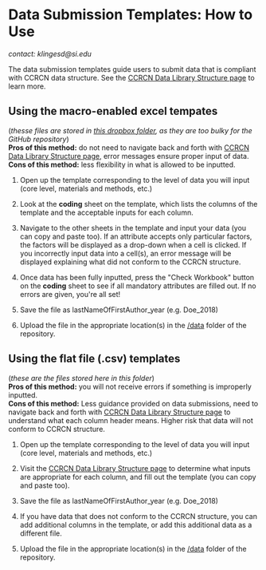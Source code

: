 # Data Submission Templates: How to Use

_contact: klingesd@si.edu_

The data submission templates guide users to submit data that is compliant with CCRCN data structure. See the [CCRCN Data Library Structure page](https://serc.si.edu/coastalcarbon/database-structure) to learn more.  

## Using the macro-enabled excel tempates
(_thesse files are stored in [this dropbox folder](https://www.dropbox.com/sh/bu21woyvobnetjw/AABI2NHxouJ3-R5TfWWKJ65Xa?dl=0), as they are too bulky for the GitHub repository_)  
**Pros of this method:** do not need to navigate back and forth with [CCRCN Data Library Structure page](https://serc.si.edu/coastalcarbon/database-structure), error messages ensure proper input of data.  
**Cons of this method:** less flexibility in what is allowed to be inputted.  

1. Open up the template corresponding to the level of data you will input (core level, materials and methods, etc.)

2. Look at the **coding** sheet on the template, which lists the columns of the template and the acceptable inputs for each column.

3. Navigate to the other sheets in the template and input your data (you can copy and paste too). If an attribute accepts only particular factors, the factors will be displayed as a drop-down when a cell is clicked. If you incorrectly input data into a cell(s), an error message will be displayed explaining what did not conform to the CCRCN structure.  

4. Once data has been fully inputted, press the "Check Workbook" button on the **coding** sheet to see if all mandatory attributes are filled out. If no errors are given, you're all set!

5. Save the file as lastNameOfFirstAuthor_year (e.g. Doe_2018)

6. Upload the file in the appropriate location(s) in the [/data](https://github.com/Smithsonian/CCRCN-Soils-Working-Group/tree/master/data) folder of the repository.


## Using the flat file (.csv) templates
(_these are the files stored here in this folder_)  
**Pros of this method:** you will not receive errors if something is improperly inputted.  
**Cons of this method:** Less guidance provided on data submissions, need to navigate back and forth with [CCRCN Data Library Structure page](https://serc.si.edu/coastalcarbon/database-structure) to understand what each column header means. Higher risk that data will not conform to CCRCN structure. 

1. Open up the template corresponding to the level of data you will input (core level, materials and methods, etc.)

2. Visit the [CCRCN Data Library Structure page](https://serc.si.edu/coastalcarbon/database-structure) to determine what inputs are appropriate for each column, and fill out the template (you can copy and paste too).

3. Save the file as lastNameOfFirstAuthor_year (e.g. Doe_2018)

4. If you have data that does not conform to the CCRCN structure, you can add additional columns in the template, or add this additional data as a different file.

5. Upload the file in the appropriate location(s) in the [/data](https://github.com/Smithsonian/CCRCN-Soils-Working-Group/tree/master/data) folder of the repository.
